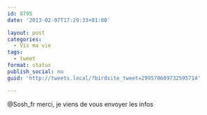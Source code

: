 ```yaml
---
id: 8795
date: '2013-02-07T17:29:33+01:00'

layout: post
categories:
  - Vis ma vie
tags:
  - tweet
format: status
publish_social: no
guid: 'http://tweets.local/?birdsite_tweet=299570609732595714'

---
```


@Sosh\_fr merci, je viens de vous envoyer les infos
